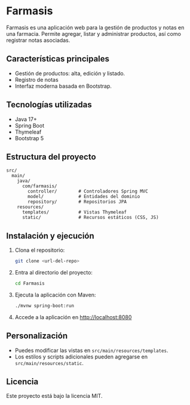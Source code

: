 # Farmasis

Farmasis es una aplicación web para la gestión de productos y notas en una farmacia. Permite agregar, listar y administrar productos, así como registrar notas asociadas.

## Características principales
- Gestión de productos: alta, edición y listado.
- Registro de notas
- Interfaz moderna basada en Bootstrap.

## Tecnologías utilizadas
- Java 17+
- Spring Boot
- Thymeleaf
- Bootstrap 5

## Estructura del proyecto
```
src/
  main/
    java/
      com/farmasis/
        controller/        # Controladores Spring MVC
        model/             # Entidades del dominio
        repository/        # Repositorios JPA
    resources/
      templates/           # Vistas Thymeleaf
      static/              # Recursos estáticos (CSS, JS)
```

## Instalación y ejecución
1. Clona el repositorio:
   ```bash
   git clone <url-del-repo>
   ```
2. Entra al directorio del proyecto:
   ```bash
   cd Farmasis
   ```
3. Ejecuta la aplicación con Maven:
   ```bash
   ./mvnw spring-boot:run
   ```
4. Accede a la aplicación en [http://localhost:8080](http://localhost:8080)

## Personalización
- Puedes modificar las vistas en `src/main/resources/templates`.
- Los estilos y scripts adicionales pueden agregarse en `src/main/resources/static`.

## Licencia
Este proyecto está bajo la licencia MIT.
